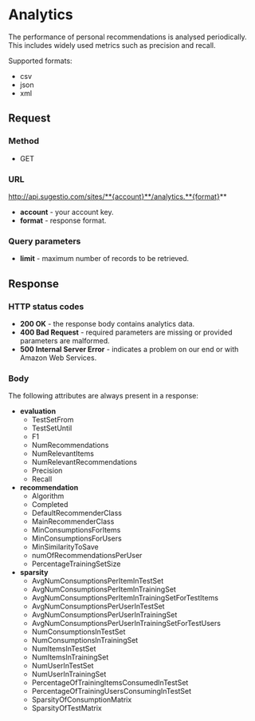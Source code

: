 # Analytics
The performance of personal recommendations is analysed periodically. This includes widely used metrics such as precision and recall.

Supported formats:

* csv
* json
* xml

## Request

### Method

* GET

### URL

http://api.sugestio.com/sites/**{account}**/analytics.**{format}**

* **account** - your account key.
* **format** - response format.

### Query parameters

* **limit** - maximum number of records to be retrieved.

## Response

### HTTP status codes

* **200 OK** - the response body contains analytics data.
* **400 Bad Request** - required parameters are missing or provided parameters are malformed.
* **500 Internal Server Error** - indicates a problem on our end or with Amazon Web Services.

### Body

The following attributes are always present in a response:

* **evaluation**
	* TestSetFrom
	* TestSetUntil
	* F1
	* NumRecommendations
	* NumRelevantItems
	* NumRelevantRecommendations
	* Precision
	* Recall
* **recommendation**
	* Algorithm
	* Completed
	* DefaultRecommenderClass
	* MainRecommenderClass
	* MinConsumptionsForItems
	* MinConsumptionsForUsers
	* MinSimilarityToSave
	* numOfRecommendationsPerUser
	* PercentageTrainingSetSize
* **sparsity**
	* AvgNumConsumptionsPerItemInTestSet
	* AvgNumConsumptionsPerItemInTrainingSet
	* AvgNumConsumptionsPerItemInTrainingSetForTestItems
	* AvgNumConsumptionsPerUserInTestSet
	* AvgNumConsumptionsPerUserInTrainingSet
	* AvgNumConsumptionsPerUserInTrainingSetForTestUsers
	* NumConsumptionsInTestSet
	* NumConsumptionsInTrainingSet
	* NumItemsInTestSet
	* NumItemsInTrainingSet
	* NumUserInTestSet
	* NumUserInTrainingSet
	* PercentageOfTrainingItemsConsumedInTestSet
	* PercentageOfTrainingUsersConsumingInTestSet
	* SparsityOfConsumptionMatrix
	* SparsityOfTestMatrix